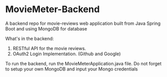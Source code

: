 ﻿# MovieMeter-Backend

A backend repo for movie-reviews web application built from Java Spring Boot and using MongoDB for database

What's in the backend:
1. RESTful API for the movie reviews.
2. OAuth2 Login Implementation. (Github and Google)
   

To run the backend, run the MovieMeterApplication.java file.
Do not forget to setup your own MongoDB and input your Mongo credentials


